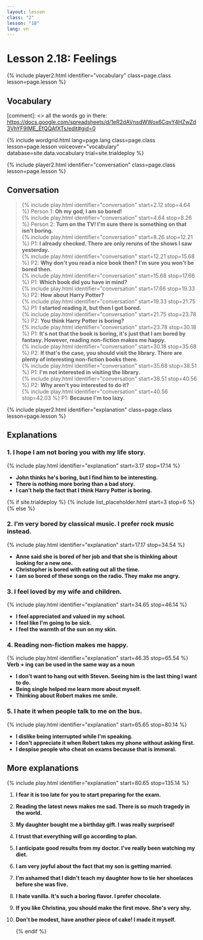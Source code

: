 ```yaml
---
layout: lesson
class: "2"
lesson: "18"
lang: vn
---
```



# Lesson 2.18: Feelings 

{% include player2.html identifier="vocabulary" class=page.class lesson=page.lesson %}

## Vocabulary 

[comment]: <>  all the words go in there: https://docs.google.com/spreadsheets/d/1eR2dAVnsdWWox6CqvY4HZwZd3VhYF9IME_EfQQAfXTs/edit#gid=0

{% include wordgrid.html lang=page.lang
		class=page.class 
		lesson=page.lesson 
		voiceover="vocabulary"
		database=site.data.vocabulary 
		trial=site.trialdeploy %}
		

{% include player2.html identifier="conversation" class=page.class lesson=page.lesson %}

## Conversation

> {% include play.html identifier="conversation" start=2.12 stop=4.64 %} Person 1: **Oh my god, I am so bored!**    
> {% include play.html identifier="conversation" start=4.64 stop=8.26 %} Person 2: **Turn on the TV! I'm sure there is something on that isn't boring.**        
> {% include play.html identifier="conversation" start=8.26 stop=12.21 %} P1: **I already checked. There are only reruns of the shows I saw yesterday.**  
> {% include play.html identifier="conversation" start=12.21 stop=15.68 %} P2: **Why don't you read a nice book then? I'm sure you won't be bored then.**  
> {% include play.html identifier="conversation" start=15.68 stop=17.66 %} P1: **Which book did you have in mind?**   
> {% include play.html identifier="conversation" start=17.66 stop=19.33 %} P2: **How about Harry Potter?**  
> {% include play.html identifier="conversation" start=19.33 stop=21.75 %} P1: **I started reading it, but then I got bored.**  
> {% include play.html identifier="conversation" start=21.75 stop=23.78 %} P2: **You think Harry Potter is boring?**  
> {% include play.html identifier="conversation" start=23.78 stop=30.18 %} P1: **It's not that the book is boring, it's just that I am bored by fantasy. However, reading non-fiction makes me happy.**  
> {% include play.html identifier="conversation" start=30.18 stop=35.68 %} P2: **If that's the case, you should visit the library. There are plenty of interesting non-fiction books there.**  
> {% include play.html identifier="conversation" start=35.68 stop=38.51 %} P1: **I'm not interested in visiting the library.**  
> {% include play.html identifier="conversation" start=38.51 stop=40.56 %} P2: **Why aren't you interested to do it?**  
> {% include play.html identifier="conversation" start=40.56 stop=42.03 %} P1: **Because I'm too lazy.**  



{% include player2.html identifier="explanation" class=page.class lesson=page.lesson %}
## Explanations


### 1. I hope I am not boring you with my life story.
{% include play.html identifier="explanation" start=3.17 stop=17.14 %} 

- **John thinks he's boring, but I find him to be interesting.**
- **There is nothing more boring than a bad story.**
- **I can’t help the fact that I think Harry Potter is boring.**


{% if site.trialdeploy %}
  {% include list_placeholder.html start=3 stop=6 %}
  {% else %}


### 2. I'm very bored by classical music. I prefer rock music instead.
{% include play.html identifier="explanation" start=17.17 stop=34.54 %}


- **Anne said she is bored of her job and that she is thinking about looking for a new one.**
- **Christopher is bored with eating out all the time.**
- **I am so bored of these songs on the radio. They make me angry.**

### 3. I feel loved by my wife and children.
{% include play.html identifier="explanation" start=34.65 stop=46.14 %}
- **I feel appreciated and valued in my school.**
- **I feel like I'm going to be sick.**
- **I feel the warmth of the sun on my skin.**

### 4. Reading non-fiction makes me happy.
{% include play.html identifier="explanation" start=46.35 stop=65.54 %}
**Verb + ing can be used in the same way as a noun**

- **I don't want to hang out with Steven. Seeing him is the last thing I want to do.**
- **Being single helped me learn more about myself.**
- **Thinking about Robert makes me smile.**

### 5. I hate it when people talk to me on the bus.
{% include play.html identifier="explanation" start=65.65 stop=80.14 %}

- **I dislike being interrupted while I'm speaking.**
- **I don't appreciate it when Robert takes my phone without asking first.**
- **I despise people who cheat on exams because that is immoral.**


## More explanations
{% include play.html identifier="explanation" start=80.65 stop=135.14 %}
1. **I fear it is too late for you to start preparing for the exam.**  
2. **Reading the latest news makes me sad. There is so much tragedy in the world.**  
3. **My daughter bought me a birthday gift. I was really surprised!**  
4. **I trust that everything will go according to plan.**  
5. **I anticipate good results from my doctor. I've really been watching my diet.**  
6. **I am very joyful about the fact that my son is getting married.**  
7. **I'm ashamed that I didn't teach my daughter how to tie her shoelaces before she was five.**  
8. **I hate vanilla. It's such a boring flavor. I prefer chocolate.**  
9. **If you like Christina, you should make the first move. She's very shy.**  
10. **Don't be modest, have another piece of cake! I made it myself.**  
 
	{% endif %}